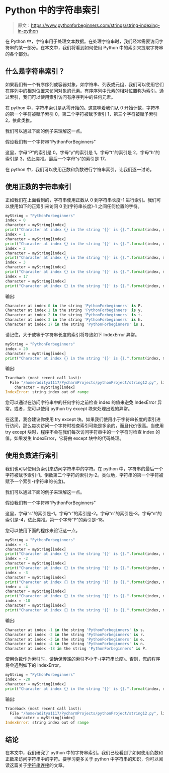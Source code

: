 # Python 中的字符串索引

> 原文：<https://www.pythonforbeginners.com/strings/string-indexing-in-python>

在 Python 中，字符串用于处理文本数据。在处理字符串时，我们经常需要访问字符串的某一部分。在本文中，我们将看到如何使用 Python 中的索引来提取字符串的各个部分。

## 什么是字符串索引？

如果我们有一个有序序列或容器对象，如字符串、列表或元组，我们可以使用它们在序列中的相对位置来访问对象的元素。有序序列中元素的相对位置称为索引。通过索引，我们可以使用索引访问有序序列中的任何元素。

在 python 中，字符串索引是从零开始的。这意味着我们从 0 开始计数，字符串的第一个字符被赋予索引 0，第二个字符被赋予索引 1，第三个字符被赋予索引 2，依此类推。

我们可以通过下面的例子来理解这一点。

假设我们有一个字符串“PythonForBeginners”

这里，字母“P”的索引是 0。字母“y”的索引是 1。字母“t”的索引是 2，字母“h”的索引是 3，依此类推。最后一个字母“s”的索引是 17。

在 python 中，我们可以使用正数和负数进行字符串索引。让我们逐一讨论。

## 使用正数的字符串索引

正如我们在上面看到的，字符串使用正数从 0 到字符串长度-1 进行索引。我们可以使用如下的正索引来访问 0 到(字符串长度)-1 之间任何位置的字符。

```py
myString = "PythonForbeginners"
index = 0
character = myString[index]
print("Character at index {} in the string '{}' is {}.".format(index, myString, character))
index = 1
character = myString[index]
print("Character at index {} in the string '{}' is {}.".format(index, myString, character))
index = 2
character = myString[index]
print("Character at index {} in the string '{}' is {}.".format(index, myString, character))
index = 3
character = myString[index]
print("Character at index {} in the string '{}' is {}.".format(index, myString, character))
index = 17
character = myString[index]
print("Character at index {} in the string '{}' is {}.".format(index, myString, character))
```

输出:

```py
Character at index 0 in the string 'PythonForbeginners' is P.
Character at index 1 in the string 'PythonForbeginners' is y.
Character at index 2 in the string 'PythonForbeginners' is t.
Character at index 3 in the string 'PythonForbeginners' is h.
Character at index 17 in the string 'PythonForbeginners' is s.
```

请记住，大于或等于字符串长度的索引将导致如下 IndexError 异常。

```py
myString = "PythonForbeginners"
index = 20
character = myString[index]
print("Character at index {} in the string '{}' is {}.".format(index, myString, character)) 
```

输出:

```py
Traceback (most recent call last):
  File "/home/aditya1117/PycharmProjects/pythonProject/string12.py", line 3, in <module>
    character = myString[index]
IndexError: string index out of range
```

您可以通过在访问字符串中的任何字符之前检查 index 的值来避免 IndexError 异常。或者，您可以使用 python try except 块来处理出现的异常。

在这里，我会建议你使用 try except 块。如果我们使用小于字符串长度的索引进行访问，那么每次访问一个字符时检查索引可能是多余的，而且代价很高。当使用 try except 块时，程序不会在我们每次访问字符串中的一个字符时检查 index 的值。如果发生 IndexError，它将由 except 块中的代码处理。

## 使用负数进行索引

我们也可以使用负索引来访问字符串中的字符。在 python 中，字符串的最后一个字符被赋予索引-1。倒数第二个字符的索引为-2。类似地，字符串的第一个字符被赋予一个索引-(字符串的长度)。

我们可以通过下面的例子来理解这一点。

假设我们有一个字符串“PythonForBeginners”

这里，字母“s”的索引是-1。字母“r”的索引是-2。字母“n”的索引是-3，字母“n”的索引是-4，依此类推。第一个字母“P”的索引是-18。

您可以使用下面的程序来验证这一点。

```py
myString = "PythonForbeginners"
index = -1
character = myString[index]
print("Character at index {} in the string '{}' is {}.".format(index, myString, character))
index = -2
character = myString[index]
print("Character at index {} in the string '{}' is {}.".format(index, myString, character))
index = -3
character = myString[index]
print("Character at index {} in the string '{}' is {}.".format(index, myString, character))
index = -4
character = myString[index]
print("Character at index {} in the string '{}' is {}.".format(index, myString, character))
index = -18
character = myString[index]
print("Character at index {} in the string '{}' is {}.".format(index, myString, character)) 
```

输出:

```py
Character at index -1 in the string 'PythonForbeginners' is s.
Character at index -2 in the string 'PythonForbeginners' is r.
Character at index -3 in the string 'PythonForbeginners' is e.
Character at index -4 in the string 'PythonForbeginners' is n.
Character at index -18 in the string 'PythonForbeginners' is P.
```

使用负数作为索引时，请确保传递的索引不小于-(字符串长度)。否则，您的程序将会遇到如下的 IndexError。

```py
myString = "PythonForbeginners"
index = -20
character = myString[index]
print("Character at index {} in the string '{}' is {}.".format(index, myString, character)) 
```

输出:

```py
Traceback (most recent call last):
  File "/home/aditya1117/PycharmProjects/pythonProject/string12.py", line 3, in <module>
    character = myString[index]
IndexError: string index out of range
```

## 结论

在本文中，我们研究了 python 中的字符串索引。我们已经看到了如何使用负数和正数来访问字符串中的字符。要学习更多关于 python 中字符串的知识，你可以阅读这篇关于[字符串连接](https://www.pythonforbeginners.com/concatenation/string-concatenation-and-formatting-in-python)的文章。